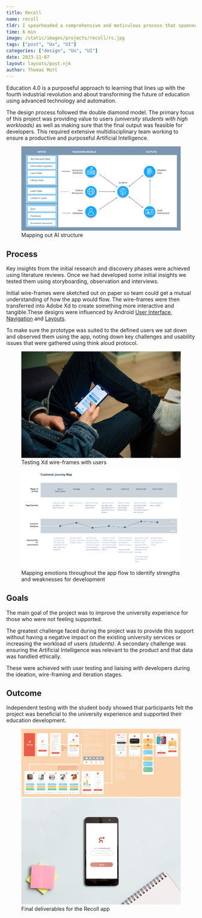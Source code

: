```yaml
---
title: Recoll
name: recoll
tldr: I spearheaded a comprehensive and meticulous process that spanned over two years.
time: 6 min
image: /static/images/projects/recoll/rc.jpg
tags: ["post", "Ux", "UI"]
categories: ["design", "Ux", "UI"]
date: 2023-11-07
layout: layouts/post.njk
author: Thomas Mott
---
```


Education 4.0 is a purposeful approach to learning that lines up with the fourth industrial revolution and about transforming the future of education using advanced technology and automation.

The design process followed the double diamond model. The primary focus of this project was providing value to users _(university students with high workloads)_ as well as making sure that the final output was feasible for developers. This required extensive multidisciplinary team working to ensure a productive and purposeful Artificial Intelligence.

<figure>
	<img
		src="/static/images/projects/recoll/rc-ai.png"
		alt="AI structure"
		style="height: auto"
	/>
	<figcaption>
		Mapping out AI structure
	</figcaption>
</figure>

## Process

Key insights from the initial research and discovery phases were achieved using literature reviews. Once we had developed some initial insights we tested them using storyboarding, observation and interviews.

Initial wire-frames were sketched out on paper so team could get a mutual understanding of how the app would flow. The wire-frames were then transferred into Adobe Xd to create something more interactive and tangible.These designs were influenced by Android <a href="https://developer.android.com/guide/topics/ui">User Interface, Navigation</a> and <a href="https://developer.android.com/guide/topics/ui/declaring-layout">Layouts</a>.

To make sure the prototype was suited to the defined users we sat down and observed them using the app, noting down key challenges and usability issues that were gathered using think aloud protocol.

<figure>
	<img
		src="/static/images/projects/recoll/rc-2.jpg"
		alt="user testing"
	/>
	<figcaption>
		Testing Xd wire-frames with users
	</figcaption>
</figure>
<figure>
	<img
		src="/static/images/projects/recoll/rc-cj.png"
		alt="customer journey mapping"
		style="height: auto"
	/>
	<figcaption>
		Mapping emotions throughout the app flow to identify strengths and weaknesses for development
	</figcaption>
</figure>

## Goals

The main goal of the project was to improve the university experience for those who were not feeling supported.

The greatest challenge faced during the project was to provide this support without having a negative impact on the existing university services or increasing the workload of users _(students)_. A secondary challenge was ensuring the Artificial Intelligence was relevant to the product and that data was handled ethically.

These were achieved with user testing and liaising with developers during the ideation, wire-framing and iteration stages.

## Outcome

Independent testing with the student body showed that participants felt the project was beneficial to the university experience and supported their education development.

<figure>
	<img
		src="/static/images/projects/recoll/rc-o.png"
		alt="recoll app screens"
		style="height: auto"
	/>
	<img
		src="/static/images/projects/recoll/rc.jpg"
		alt="recoll app mockup"
		style="height: auto"
	/>
	<figcaption>
		Final deliverables for the Recoll app
	</figcaption>
</figure>
